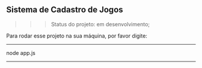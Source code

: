 ## Sistema de Cadastro de Jogos
>>> Status do projeto: em desenvolvimento;

Para rodar esse projeto na sua máquina, por favor digite:

___
node app.js
___
